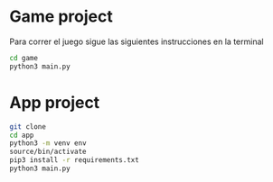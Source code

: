 # Game project

Para correr el juego sigue las siguientes instrucciones en la terminal

```sh
cd game
python3 main.py
```


# App project

```sh
git clone
cd app
python3 -m venv env
source/bin/activate
pip3 install -r requirements.txt
python3 main.py
```